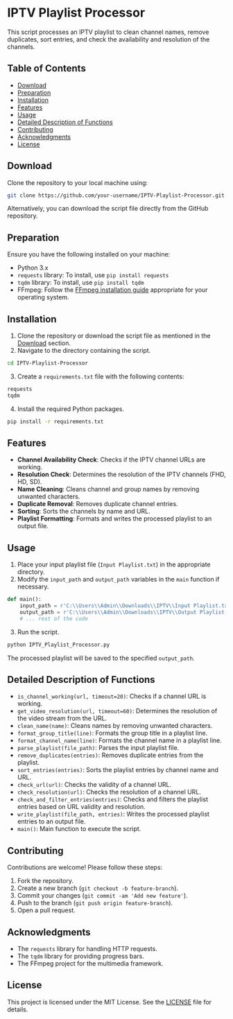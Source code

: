 # IPTV Playlist Processor

This script processes an IPTV playlist to clean channel names, remove duplicates, sort entries, and check the availability and resolution of the channels.

## Table of Contents
- [Download](#download)
- [Preparation](#preparation)
- [Installation](#installation)
- [Features](#features)
- [Usage](#usage)
- [Detailed Description of Functions](#detailed-description-of-functions)
- [Contributing](#contributing)
- [Acknowledgments](#acknowledgments)
- [License](#license)

## Download

Clone the repository to your local machine using:
```bash
git clone https://github.com/your-username/IPTV-Playlist-Processor.git
```

Alternatively, you can download the script file directly from the GitHub repository.

## Preparation

Ensure you have the following installed on your machine:
- Python 3.x
- `requests` library: To install, use `pip install requests`
- `tqdm` library: To install, use `pip install tqdm`
- FFmpeg: Follow the [FFmpeg installation guide](https://ffmpeg.org/download.html) appropriate for your operating system.

## Installation

1. Clone the repository or download the script file as mentioned in the [Download](#download) section.
2. Navigate to the directory containing the script.

```bash
cd IPTV-Playlist-Processor
```

3. Create a `requirements.txt` file with the following contents:

```txt
requests
tqdm
```

4. Install the required Python packages.

```bash
pip install -r requirements.txt
```

## Features

- **Channel Availability Check**: Checks if the IPTV channel URLs are working.
- **Resolution Check**: Determines the resolution of the IPTV channels (FHD, HD, SD).
- **Name Cleaning**: Cleans channel and group names by removing unwanted characters.
- **Duplicate Removal**: Removes duplicate channel entries.
- **Sorting**: Sorts the channels by name and URL.
- **Playlist Formatting**: Formats and writes the processed playlist to an output file.

## Usage

1. Place your input playlist file (`Input Playlist.txt`) in the appropriate directory.
2. Modify the `input_path` and `output_path` variables in the `main` function if necessary.

```python
def main():
    input_path = r'C:\\Users\\Admin\\Downloads\\IPTV\\Input Playlist.txt'
    output_path = r'C:\\Users\\Admin\\Downloads\\IPTV\\Output Playlist.txt'
    # ... rest of the code
```

3. Run the script.

```bash
python IPTV_Playlist_Processor.py
```

The processed playlist will be saved to the specified `output_path`.

## Detailed Description of Functions

- `is_channel_working(url, timeout=20)`: Checks if a channel URL is working.
- `get_video_resolution(url, timeout=60)`: Determines the resolution of the video stream from the URL.
- `clean_name(name)`: Cleans names by removing unwanted characters.
- `format_group_title(line)`: Formats the group title in a playlist line.
- `format_channel_name(line)`: Formats the channel name in a playlist line.
- `parse_playlist(file_path)`: Parses the input playlist file.
- `remove_duplicates(entries)`: Removes duplicate entries from the playlist.
- `sort_entries(entries)`: Sorts the playlist entries by channel name and URL.
- `check_url(url)`: Checks the validity of a channel URL.
- `check_resolution(url)`: Checks the resolution of a channel URL.
- `check_and_filter_entries(entries)`: Checks and filters the playlist entries based on URL validity and resolution.
- `write_playlist(file_path, entries)`: Writes the processed playlist entries to an output file.
- `main()`: Main function to execute the script.

## Contributing

Contributions are welcome! Please follow these steps:

1. Fork the repository.
2. Create a new branch (`git checkout -b feature-branch`).
3. Commit your changes (`git commit -am 'Add new feature'`).
4. Push to the branch (`git push origin feature-branch`).
5. Open a pull request.

## Acknowledgments

- The `requests` library for handling HTTP requests.
- The `tqdm` library for providing progress bars.
- The FFmpeg project for the multimedia framework.

## License

This project is licensed under the MIT License. See the [LICENSE](LICENSE) file for details.
